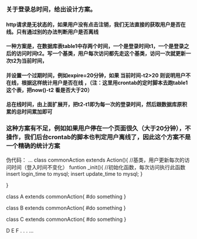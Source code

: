 <h3>关于登录总时间，给出设计方案。</h3>
<h4>http请求是无状态的，如果用户没有点击注销，我们无法直接的获取用户是否在线。只有通过别的办法判断用户是否离线</h4>
<h4>一种方案是，在数据库表table1中存两个时间，一个是登录时间t1，一个是登录之后的访问时间t2。写一个基类，用户每次访问都先走这个基类，访问一次就更新一次t2为当前时间，</h4>
<h4>并设置一个过期时间，例如expire=20分钟，如果  当前时间-t2>20  则说明用户不在线，根据这样统计用户是否在线 ，（注：这里用crontab的定时脚本去跑table1这个表，把now()-t2 看是否大于20）</h4>
<h4>总在线时间，由上面扩展开，把t2-t1即为每一次的登录时间，然后跟数据库原积累的总时间累加即可</h4>

<h3>这种方案有不足，例如如果用户停在一个页面很久（大于20分钟），不操作，我们后台crontab的脚本也判定用户离线了，因此这个方案不是一个精确的统计方案</h3>

伪代码：
...
class commonAction extends Action(){   //基类，用户更新每次的访问时间（登入时间不变化）
  funtion _init(){   //初始化函数，每次访问执行此函数
    insert login_time to mysql;
    insert update_time to mysql;
  }
  
  
}

class A extends commonAction{
  #do something
}

class B extends commonAction{
  #do something
}

class C extends commonAction{
  #do something
}

D E F 
.
.
.
...
